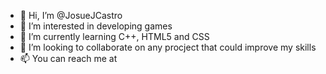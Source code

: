- 👋 Hi, I’m @JosueJCastro
- 👀 I’m interested in developing games
- 🌱 I’m currently learning C++, HTML5 and CSS
- 💞️ I’m looking to collaborate on any procject that could improve my skills
- 📫 You can reach me at

<!---
JosueJCastro/JosueJCastro is a ✨ special ✨ repository because its `README.md` (this file) appears on your GitHub profile.
You can click the Preview link to take a look at your changes.
--->
